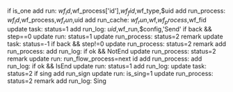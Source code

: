 

if is_one
    add run: $wf_id,$wf_process['id'],$wf_fid,$wf_type,$uid
    add run_process: $wf_id,$wf_process,$wf_run,$uid
    add run_cache: $wf_run,$wf,$wf_process,$wf_fid
    update task: status=1
    add run_log: $uid,$wf_run,$config,'Send'
if back && step==0
    update run: status=1
    update run_process: status=2 remark
    update task: status=-1
if back && step!=0
    update run_process: status=2 remark
    add run_process:
    add run_log:
if ok && NotEnd
    update run_process: status=2 remark
    update run: run_flow_process=next id
    add run_process:
    add run_log:
if ok && IsEnd
    update run: status=1
    add run_log:
    update task: status=2
if sing
    add run_sign
    update run: is_sing=1
    update run_process: status=2 remark
    add run_log: Sing

